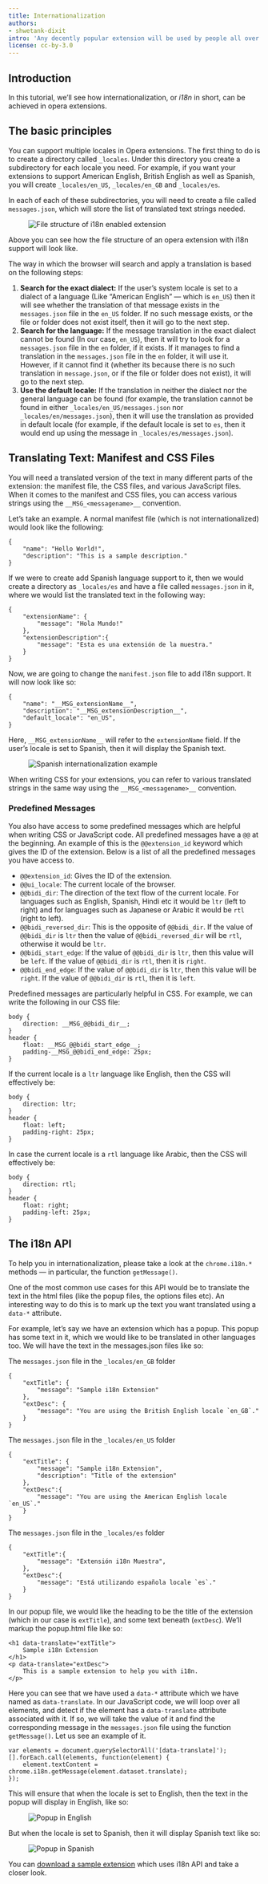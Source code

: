 ```yaml
---
title: Internationalization
authors:
- shwetank-dixit
intro: 'Any decently popular extension will be used by people all over the world. Supporting internationalization can often be key to growing your userbase. Let us see how to support it in Opera extensions.'
license: cc-by-3.0
---
```


## Introduction

In this tutorial, we’ll see how internationalization, or _i18n_ in short, can be achieved in opera extensions.

## The basic principles

You can support multiple locales in Opera extensions. The first thing to do is to create a directory called `_locales`. Under this directory you create a subdirectory for each locale you need. For example, if you want your extensions to support American English, British English as well as Spanish, you will create `_locales/en_US`, `_locales/en_GB` and `_locales/es`.

In each of each of these subdirectories, you will need to create a file called `messages.json`, which will store the list of translated text strings needed.

<figure block="figure">
	<img elem="media" src="{{ page.id }}/file-structure.png" alt="File structure of i18n enabled extension">
</figure>

Above you can see how the file structure of an opera extension with i18n support will look like.

The way in which the browser will search and apply a translation is based on the following steps:

1. **Search for the exact dialect:** If the user’s system locale is set to a dialect of a language (Like “American English” — which is `en_US`) then it will see whether the translation of that message exists in the `messages.json` file in the `en_US` folder. If no such message exists, or the file or folder does not exist itself, then it will go to the next step.
2. **Search for the language:** If the message translation in the exact dialect cannot be found (In our case, `en_US`), then it will try to look for a `messages.json` file in the `en` folder, if it exists. If it manages to find a translation in the `messages.json` file in the `en` folder, it will use it. However, if it cannot find it (whether its because there is no such translation in `message.json`, or if the file or folder does not exist), it will go to the next step.
3. **Use the default locale:** If the translation in neither the dialect nor the general language can be found (for example, the translation cannot be found in either `_locales/en_US/messages.json` nor `_locales/en/messages.json`), then it will use the translation as provided in default locale (for example, if the default locale is set to `es`, then it would end up using the message in `_locales/es/messages.json`).

## Translating Text: Manifest and CSS Files

You will need a translated version of the text in many different parts of the extension: the manifest file, the CSS files, and various JavaScript files. When it comes to the manifest and CSS files, you can access various strings using the `__MSG_<messagename>__` convention.

Let’s take an example. A normal manifest file (which is not internationalized) would look like the following:

	{
		"name": "Hello World!",
		"description": "This is a sample description."
	}

If we were to create add Spanish language support to it, then we would create a directory as `_locales/es` and have a file called `messages.json` in it, where we would list the translated text in the following way:

	{
		"extensionName": {
			"message": "Hola Mundo!"
		},
		"extensionDescription":{
			"message": "Esta es una extensión de la muestra."
		}
	}

Now, we are going to change the `manifest.json` file to add i18n support. It will now look like so:

	{
		"name": "__MSG_extensionName__",
		"description": "__MSG_extensionDescription__",
		"default_locale": "en_US",
	}

Here, `__MSG_extensionName__` will refer to the `extensionName` field. If the user’s locale is set to Spanish, then it will display the Spanish text.

<figure block="figure">
	<img elem="media" src="{{ page.id }}/spanish.png" alt="Spanish internationalization example">
</figure>

When writing CSS for your extensions, you can refer to various translated strings in the same way using the `__MSG_<messagename>__` convention.

### Predefined Messages

You also have access to some predefined messages which are helpful when writing CSS or JavaScript code. All predefined messages have a `@@` at the beginning. An example of this is the `@@extension_id` keyword which gives the ID of the extension. Below is a list of all the predefined messages you have access to.

- `@@extension_id`: Gives the ID of the extension.
- `@@ui_locale`: The current locale of the browser.
- `@@bidi_dir`: The direction of the text flow of the current locale. For languages such as English, Spanish, Hindi etc it would be `ltr` (left to right) and for languages such as Japanese or Arabic it would be `rtl` (right to left).
- `@@bidi_reversed_dir`: This is the opposite of `@@bidi_dir`. If the value of `@@bidi_dir` is `ltr` then the value of `@@bidi_reversed_dir` will be `rtl`, otherwise it would be `ltr`.
- `@@bidi_start_edge`: If the value of `@@bidi_dir` is `ltr`, then this value will be `left`. If the value of `@@bidi_dir` is `rtl`, then it is `right`.
- `@@bidi_end_edge`: If the value of `@@bidi_dir` is `ltr`, then this value will be `right`. If the value of `@@bidi_dir` is `rtl`, then it is `left`.

Predefined messages are particularly helpful in CSS. For example, we can write the following in our CSS file:

	body {
		direction: __MSG_@@bidi_dir__;
	}
	header {
		float: __MSG_@@bidi_start_edge__;
		padding-__MSG_@@bidi_end_edge: 25px;
	}

If the current locale is a `ltr` language like English, then the CSS will effectively be:

	body {
		direction: ltr;
	}
	header {
		float: left;
		padding-right: 25px;
	}

In case the current locale is a `rtl` language like Arabic, then the CSS will effectively be:

	body {
		direction: rtl;
	}
	header {
		float: right;
		padding-left: 25px;
	}

## The i18n API

To help you in internationalization, please take a look at the `chrome.i18n.*` methods — in particular, the function `getMessage()`.

One of the most common use cases for this API would be to translate the text in the html files (like the popup files, the options files etc). An interesting way to do this is to mark up the text you want translated using a `data-*` attribute.

For example, let’s say we have an extension which has a popup. This popup has some text in it, which we would like to be translated in other languages too. We will have the text in the messages.json files like so:

The `messages.json` file in the `_locales/en_GB` folder

	{
		"extTitle": {
			"message": "Sample i18n Extension"
		},
		"extDesc": {
			"message": "You are using the British English locale `en_GB`."
		}
	}

The `messages.json` file in the `_locales/en_US` folder

	{
		"extTitle": {
			"message": "Sample i18n Extension",
			"description": "Title of the extension"
		},
		"extDesc":{
			"message": "You are using the American English locale `en_US`."
		}
	}

The `messages.json` file in the `_locales/es` folder

	{
		"extTitle":{
			"message": "Extensión i18n Muestra",
		},
		"extDesc":{
			"message": "Está utilizando española locale `es`."
		}
	}

In our popup file, we would like the heading to be the title of the extension (which in our case is `extTitle`), and some text beneath (`extDesc`). We’ll markup the popup.html file like so:

	<h1 data-translate="extTitle">
		Sample i18n Extension
	</h1>
	<p data-translate="extDesc">
		This is a sample extension to help you with i18n.
	</p>

Here you can see that we have used a `data-*` attribute which we have named as `data-translate`. In our JavaScript code, we will loop over all elements, and detect if the element has a `data-translate` attribute associated with it. If so, we will take the value of it and find the corresponding message in the `messages.json` file using the function `getMessage()`. Let us see an example of it.

	var elements = document.querySelectorAll('[data-translate]');
	[].forEach.call(elements, function(element) {
		element.textContent = chrome.i18n.getMessage(element.dataset.translate);
	});

This will ensure that when the locale is set to English, then the text in the popup will display in English, like so:

<figure block="figure">
	<img elem="media" src="{{ page.id }}/popup-en.png" alt="Popup in English">
</figure>

But when the locale is set to Spanish, then it will display Spanish text like so:

<figure block="figure">
	<img elem="media" src="{{ page.id }}/popup-es.png" alt="Popup in Spanish">
</figure>

You can [download a sample extension](/extensions/extension-samples/i18n-extension.nex) which uses i18n API and take a closer look.
